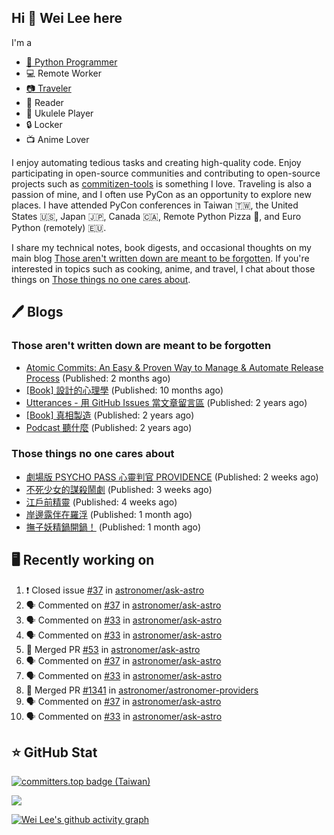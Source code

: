 ## Hi 👋 Wei Lee here

I'm a

* [🐍 Python Programmer](https://pycon-note.wei-lee.me/)
* 💻 Remote Worker
* [📷 Traveler](https://travlog.wei-lee.me/)
* 📖 Reader
* 🎵 Ukulele Player
* 🔒 Locker
* 📺 Anime Lover

I enjoy automating tedious tasks and creating high-quality code. Enjoy participating in open-source communities and contributing to open-source projects such as [commitizen-tools](https://github.com/commitizen-tools) is something I love. Traveling is also a passion of mine, and I often use PyCon as an opportunity to explore new places. I have attended PyCon conferences in Taiwan 🇹🇼, the United States 🇺🇸, Japan 🇯🇵, Canada 🇨🇦, Remote Python Pizza 🍕, and Euro Python (remotely) 🇪🇺.

I share my technical notes, book digests, and occasional thoughts on my main blog [Those aren't written down are meant to be forgotten](https://blog.wei-lee.me/). If you're interested in topics such as cooking, anime, and travel, I chat about those things on [Those things no one cares about](https://travlog.wei-lee.me/).

## 🖊️ Blogs

### Those aren't written down are meant to be forgotten

* [Atomic Commits: An Easy &amp; Proven Way to Manage &amp; Automate Release Process](https://blog.wei-lee.me/posts/tech/2023/08/atomic-commits-coscup-2023) (Published: 2 months ago)
* [[Book] 設計的心理學](https://blog.wei-lee.me/posts/book/2023/01/the-design-of-everyday-things) (Published: 10 months ago)
* [Utterances - 用 GitHub Issues 當文章留言區](https://blog.wei-lee.me/posts/tech/2022/02/use-github-issues-as-comment-system) (Published: 2 years ago)
* [[Book] 真相製造](https://blog.wei-lee.me/posts/book/2022/02/reality-is-business) (Published: 2 years ago)
* [Podcast 聽什麼](https://blog.wei-lee.me/posts/gossiping/2021/12/podcast-i-listen-to) (Published: 2 years ago)

### Those things no one cares about

* [劇場版 PSYCHO PASS 心靈判官 PROVIDENCE](https://travlog.wei-lee.me/posts/review/2023/10/psycho-pass-providence) (Published: 2 weeks ago)
* [不死少女的謀殺鬧劇](https://travlog.wei-lee.me/posts/review/2023/10/undead-girl-murder-farce) (Published: 3 weeks ago)
* [江戶前精靈](https://travlog.wei-lee.me/posts/review/2023/09/edomae-erufu) (Published: 4 weeks ago)
* [岸邊露伴在羅浮](https://travlog.wei-lee.me/posts/review/2023/09/rohan-at-the-louvre) (Published: 1 month ago)
* [撫子妖精鍋開鍋！](https://travlog.wei-lee.me/posts/cook/2023/08/season-nadeshiko-pot) (Published: 1 month ago)

## 🖥️ Recently working on

1. ❗️ Closed issue [#37](https://github.com/astronomer/ask-astro/issues/37) in [astronomer/ask-astro](https://github.com/astronomer/ask-astro)
2. 🗣 Commented on [#37](https://github.com/astronomer/ask-astro/issues/37) in [astronomer/ask-astro](https://github.com/astronomer/ask-astro)
3. 🗣 Commented on [#33](https://github.com/astronomer/ask-astro/issues/33) in [astronomer/ask-astro](https://github.com/astronomer/ask-astro)
4. 🗣 Commented on [#33](https://github.com/astronomer/ask-astro/issues/33) in [astronomer/ask-astro](https://github.com/astronomer/ask-astro)
5. 🎉 Merged PR [#53](https://github.com/astronomer/ask-astro/pull/53) in [astronomer/ask-astro](https://github.com/astronomer/ask-astro)
6. 🗣 Commented on [#37](https://github.com/astronomer/ask-astro/issues/37) in [astronomer/ask-astro](https://github.com/astronomer/ask-astro)
7. 🗣 Commented on [#33](https://github.com/astronomer/ask-astro/issues/33) in [astronomer/ask-astro](https://github.com/astronomer/ask-astro)
8. 🎉 Merged PR [#1341](https://github.com/astronomer/astronomer-providers/pull/1341) in [astronomer/astronomer-providers](https://github.com/astronomer/astronomer-providers)
9. 🗣 Commented on [#37](https://github.com/astronomer/ask-astro/issues/37) in [astronomer/ask-astro](https://github.com/astronomer/ask-astro)
10. 🗣 Commented on [#33](https://github.com/astronomer/ask-astro/issues/33) in [astronomer/ask-astro](https://github.com/astronomer/ask-astro)


## ⭐ GitHub Stat

[![committers.top badge (Taiwan)](https://user-badge.committers.top/taiwan_public/Lee-W.svg)](https://user-badge.committers.top/taiwan_public/Lee-W)

[![](https://github-readme-stats.vercel.app/api?username=Lee-W&show_icons=true&hide_title=true&cache_seconds=86400)](https://github.com/anuraghazra/github-readme-stats)

[![Wei Lee's github activity graph](https://github-readme-activity-graph.vercel.app/graph?username=Lee-W&theme=dracula)](https://github.com/ashutosh00710/github-readme-activity-graph)
